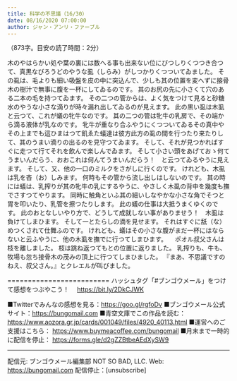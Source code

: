 ```yaml
---
title: 科学の不思議（16/30）
date: 08/16/2020 07:00:00
author: ジャン・アンリ・ファーブル
---
```


（873字。目安の読了時間：2分）

木のやはらかい処や葉の裏には数へる事も出来ない位にびつしりくつつき合つて、真黒なびろうどのやうな虱（しらみ）がしつかりくつついてゐました。
その虱は、毛よりも細い吸盤を皮の中に突込んで、少しも其の位置を変へずに接骨木の樹汁で無事に腹を一杯にしてゐるのです。
其のお尻の先に小さくて穴のある二本の毛を持つてゐます。
その二つの管からは、よく気をつけて見ると砂糖水のやうな小さな滴りが時々漏れ出してゐるのが見えます。
此の黒い虱は木虱と云つて、これが蟻の牝牛なのです。
其の二つの管は牝牛の乳房で、その端から滴る液体が乳なのです。
牝牛が重なり合ふやうにくつついてゐるその真中やその上までも這ひまはつて飢ゑた蟻達は彼方此方の虱の間を行つたり来たりして、其のうまい滴りの出るのを見守つてゐます。
そして、それが見つかればすぐに走つて行てそれを飲んで楽しんでゐます。
そして小さい頭をあげておゝ何てうまいんだらう、おおこれは何んてうまいんだらう！　と云つてゐるやうに見えます。
そして、又、他の一口のミルクをさがしに行くのです。
けれども、木虱は乳を吝（お）しみます。
何時もその管から流し出しはしないのです。
其の時には蟻は、乳搾りが其の牝牛の乳にするやうに、やさしく木虱の背中を幾度も撫でさすつてやります。
同時に触角といふ其の細いしなやかな小さな角でそつと胃を叩いたり、乳管を擦つたりします。
此の蟻の仕事は大抵うまくゆくのです。
此のおとなしいやり方で、どうして成就しない事がありませう！　木虱は負けてしまひます。
そして一とたらしの滴を見せます。
それはすぐに舐（な）めつくされて仕舞ふのです。
けれども、蟻はその小さな腹がまだ一杯にはならないと云ふやうに、他の木虱を撫でに行つてしまひます。
　ポオル叔父さんは枝を離しました。
枝は跳ね返つてもとの位置に返りました。
乳搾りも、牛も、牧場も忽ち接骨木の茂みの頂上に行つてしまひました。
『まあ、不思議ですのねえ、叔父さん。』とクレエルが叫びました。

=========================
ハッシュタグ「#ブンゴウメール」をつけて感想をつぶやこう！　
https://bit.ly/2DkCJWK

■Twitterでみんなの感想を見る：https://goo.gl/rgfoDv
■ブンゴウメール公式サイト：https://bungomail.com
■青空文庫でこの作品を読む：https://www.aozora.gr.jp/cards/001049/files/4920_40113.html
■運営へのご支援はこちら： https://www.buymeacoffee.com/bungomail
■月末まで一時的に配信を停止： https://forms.gle/d2gZZBtbeAEdXySW9

-------
配信元: ブンゴウメール編集部
NOT SO BAD, LLC.
Web: https://bungomail.com
配信停止：[unsubscribe]

